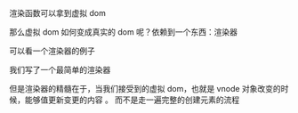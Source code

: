 渲染函数可以拿到虚拟 dom

那么虚拟 dom 如何变成真实的 dom 呢？依赖到一个东西：渲染器

可以看一个渲染器的例子

我们写了一个最简单的渲染器

但是渲染器的精髓在于，当我们接受到的虚拟 dom，也就是 vnode 对象改变的时候，能够值更新变更的内容
。
而不是走一遍完整的创建元素的流程
